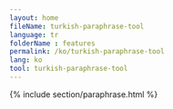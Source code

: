 ```yaml
---
layout: home
fileName: turkish-paraphrase-tool
language: tr
folderName : features
permalink: /ko/turkish-paraphrase-tool
lang: ko
tool: turkish-paraphrase-tool
---
```

{% include section/paraphrase.html %}